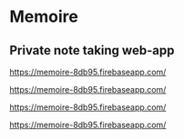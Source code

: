 # Memoire 
## Private note taking web-app

https://memoire-8db95.firebaseapp.com/

https://memoire-8db95.firebaseapp.com/

https://memoire-8db95.firebaseapp.com/

https://memoire-8db95.firebaseapp.com/
